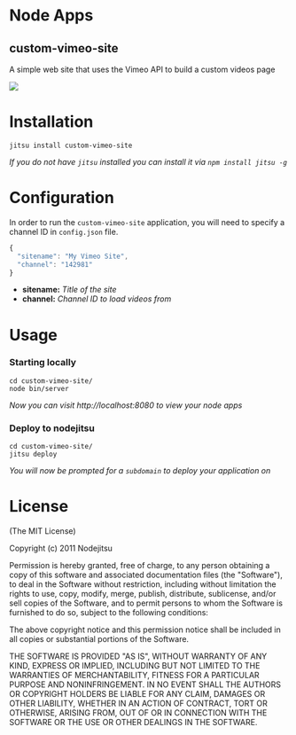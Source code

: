 # Node Apps
## custom-vimeo-site

A simple web site that uses the Vimeo API to build a custom videos page

![](https://github.com/nodeapps/custom-vimeo-site/raw/master/screenshots/custom-vimeo-site.png)

# Installation

    jitsu install custom-vimeo-site

*If you do not have `jitsu` installed you can install it via `npm install jitsu -g`*

# Configuration

In order to run the `custom-vimeo-site` application, you will need to specify a channel ID in `config.json` file.

```js
{
  "sitename": "My Vimeo Site",
  "channel": "142981"
}
```

* **sitename:** *Title of the site*
* **channel:** *Channel ID to load videos from*

# Usage

### Starting locally

    cd custom-vimeo-site/
    node bin/server

*Now you can visit http://localhost:8080 to view your node apps*

### Deploy to nodejitsu

    cd custom-vimeo-site/
    jitsu deploy

*You will now be prompted for a `subdomain` to deploy your application on*


# License

(The MIT License)

Copyright (c) 2011 Nodejitsu

Permission is hereby granted, free of charge, to any person obtaining a copy of this software and associated documentation files (the "Software"), to deal in the Software without restriction, including without limitation the rights to use, copy, modify, merge, publish, distribute, sublicense, and/or sell copies of the Software, and to permit persons to whom the Software is furnished to do so, subject to the following conditions:

The above copyright notice and this permission notice shall be included in all copies or substantial portions of the Software.

THE SOFTWARE IS PROVIDED "AS IS", WITHOUT WARRANTY OF ANY KIND, EXPRESS OR IMPLIED, INCLUDING BUT NOT LIMITED TO THE WARRANTIES OF MERCHANTABILITY, FITNESS FOR A PARTICULAR PURPOSE AND NONINFRINGEMENT. IN NO EVENT SHALL THE AUTHORS OR COPYRIGHT HOLDERS BE LIABLE FOR ANY CLAIM, DAMAGES OR OTHER LIABILITY, WHETHER IN AN ACTION OF CONTRACT, TORT OR OTHERWISE, ARISING FROM, OUT OF OR IN CONNECTION WITH THE SOFTWARE OR THE USE OR OTHER DEALINGS IN THE SOFTWARE.
